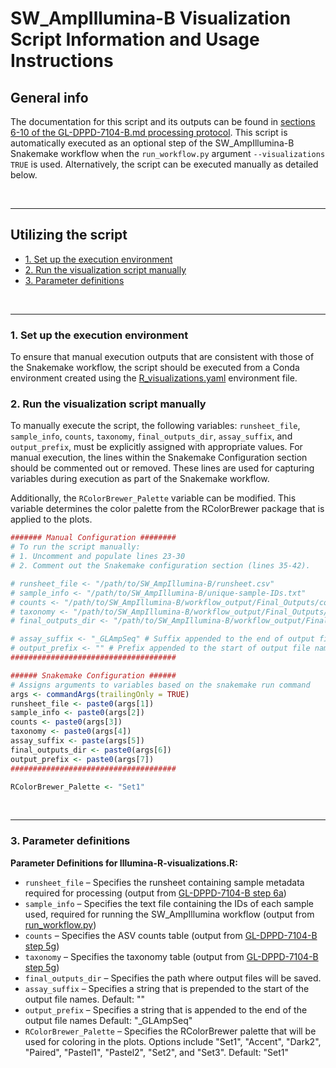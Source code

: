 # SW_AmpIllumina-B Visualization Script Information and Usage Instructions<!-- omit in toc -->


## General  info <!-- omit in toc -->
The documentation for this script and its outputs can be found in [sections 6-10 of the GL-DPPD-7104-B.md processing protocol](/Amplicon/Illumina/Pipeline_GL-DPPD-7104_Versions/GL-DPPD-7104-B.md#6-amplicon-seq-data-analysis-set-up). This script is automatically executed as an optional step of the SW_AmpIllumina-B Snakemake workflow when the `run_workflow.py` argument `--visualizations TRUE` is used. Alternatively, the script can be executed manually as detailed below.

<br>

---

## Utilizing the script <!-- omit in toc -->


- [1. Set up the execution environment](#1-run-the-workflow-using-run_workflowpy)  
- [2. Run the visualization script manually](#2-run-the-visualization-script-manually)  
- [3. Parameter definitions](#3-parameter-definitions)

<br>

___

### 1. Set up the execution environment

To ensure that manual execution outputs that are consistent with those of the Snakemake workflow, the script should be executed from a Conda environment created using the [R_visualizations.yaml](/Amplicon/Illumina/Workflow_Documentation/SW_AmpIllumina-B/workflow_code/envs/R_visualizations.yaml/) environment file.

### 2. Run the visualization script manually  

To manually execute the script, the following variables: `runsheet_file`, `sample_info`, `counts`, `taxonomy`, `final_outputs_dir`, `assay_suffix`, and `output_prefix`, must be explicitly assigned with appropriate values. For manual execution, the lines within the Snakemake Configuration section should be commented out or removed. These lines are used for capturing variables during execution as part of the Snakemake workflow.

Additionally, the `RColorBrewer_Palette` variable can be modified.  This variable determines the color palette from the RColorBrewer package that is applied to the plots.

```R
####### Manual Configuration ########
# To run the script manually:
# 1. Uncomment and populate lines 23-30
# 2. Comment out the Snakemake configuration section (lines 35-42).

# runsheet_file <- "/path/to/SW_AmpIllumina-B/runsheet.csv"
# sample_info <- "/path/to/SW_AmpIllumina-B/unique-sample-IDs.txt"
# counts <- "/path/to/SW_AmpIllumina-B/workflow_output/Final_Outputs/counts_GLAmpSeq.tsv"
# taxonomy <- "/path/to/SW_AmpIllumina-B/workflow_output/Final_Outputs/taxonomy_GLAmpSeq.tsv"
# final_outputs_dir <- "/path/to/SW_AmpIllumina-B/workflow_output/Final_Outputs/" # Where visualization script outputs will be saved to

# assay_suffix <- "_GLAmpSeq" # Suffix appended to the end of output file names (Default: "_GLAmpSeq")
# output_prefix <- "" # Prefix appended to the start of output file names (Default: "")
#####################################

###### Snakemake Configuration ######
# Assigns arguments to variables based on the snakemake run command 
args <- commandArgs(trailingOnly = TRUE)
runsheet_file <- paste0(args[1])
sample_info <- paste0(args[2])
counts <- paste0(args[3])
taxonomy <- paste0(args[4])
assay_suffix <- paste(args[5])
final_outputs_dir <- paste0(args[6])
output_prefix <- paste0(args[7])
#####################################

RColorBrewer_Palette <- "Set1"

```
<br>

___

### 3. Parameter definitions 

**Parameter Definitions for Illumina-R-visualizations.R:**
* `runsheet_file` – Specifies the runsheet containing sample metadata required for processing (output from [GL-DPPD-7104-B step 6a](/Amplicon/Illumina/Pipeline_GL-DPPD-7104_Versions/GL-DPPD-7104-B.md#6a-create-sample-runsheet))
* `sample_info` – Specifies the text file containing the IDs of each sample used, required for running the SW_AmpIllumina workflow (output from [run_workflow.py](/Amplicon/Illumina/Workflow_Documentation/SW_AmpIllumina-B/README.md#5-additional-output-files))
* `counts` – Specifies the ASV counts table (output from [GL-DPPD-7104-B step 5g](/Amplicon/Illumina/Pipeline_GL-DPPD-7104_Versions/GL-DPPD-7104-B.md#5g-generating-and-writing-standard-outputs))
* `taxonomy` – Specifies the taxonomy table (output from [GL-DPPD-7104-B step 5g](/Amplicon/Illumina/Pipeline_GL-DPPD-7104_Versions/GL-DPPD-7104-B.md#5g-generating-and-writing-standard-outputs))
* `final_outputs_dir` – Specifies the path where output files will be saved.
* `assay_suffix` – Specifies a string that is prepended to the start of the output file names. Default: ""
* `output_prefix` – Specifies a string that is appended to the end of the output file names Default: "_GLAmpSeq"
* `RColorBrewer_Palette` – Specifies the RColorBrewer palette that will be used for coloring in the plots. Options include "Set1", "Accent", "Dark2", "Paired", "Pastel1", "Pastel2", "Set2", and "Set3". Default: "Set1"